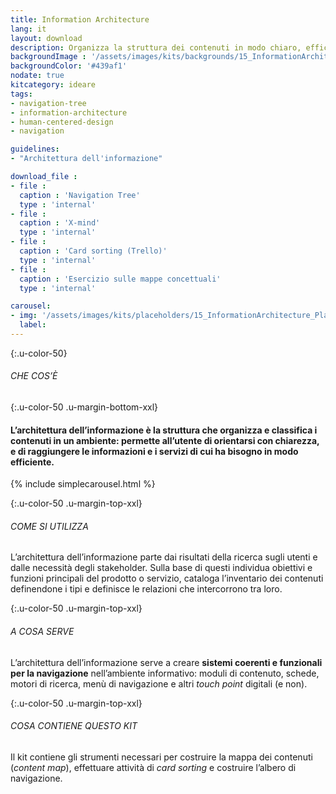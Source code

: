 ```yaml
---
title: Information Architecture
lang: it
layout: download
description: Organizza la struttura dei contenuti in modo chiaro, efficace e coerente
backgroundImage : '/assets/images/kits/backgrounds/15_InformationArchitecture_Background.png'
backgroundColor: '#439af1'
nodate: true
kitcategory: ideare
tags: 
- navigation-tree
- information-architecture
- human-centered-design
- navigation

guidelines:
- "Architettura dell'informazione"

download_file :
- file : 
  caption : 'Navigation Tree'
  type : 'internal'
- file : 
  caption : 'X-mind'
  type : 'internal'
- file : 
  caption : 'Card sorting (Trello)'
  type : 'internal'
- file : 
  caption : 'Esercizio sulle mappe concettuali'
  type : 'internal'

carousel:
- img: '/assets/images/kits/placeholders/15_InformationArchitecture_Placeholder.png'
  label:
---
```


{:.u-color-50}
###### CHE COS’È

{:.u-color-50 .u-margin-bottom-xxl}
#### L’architettura dell’informazione è la struttura che **organizza e classifica i contenuti** in un ambiente: permette all’utente di orientarsi con chiarezza, e di raggiungere le informazioni e i servizi di cui ha bisogno in modo efficiente.

{% include simplecarousel.html  %} 

{:.u-color-50 .u-margin-top-xxl}
###### COME SI UTILIZZA
L’architettura dell’informazione parte dai risultati della ricerca sugli utenti e dalle necessità degli stakeholder. Sulla base di questi individua obiettivi e funzioni principali del prodotto o servizio, cataloga l’inventario dei contenuti definendone i tipi e definisce le relazioni che intercorrono tra loro.  



{:.u-color-50 .u-margin-top-xxl}
###### A COSA SERVE
L’architettura dell’informazione serve a creare **sistemi coerenti e funzionali per la navigazione** nell’ambiente informativo: moduli di contenuto, schede, motori di ricerca, menù di navigazione e altri *touch point* digitali (e non).

{:.u-color-50 .u-margin-top-xxl}
###### COSA CONTIENE QUESTO KIT
Il kit contiene gli strumenti necessari per costruire la mappa dei contenuti (*content map*), effettuare attività di *card sorting* e costruire l’albero di navigazione.
